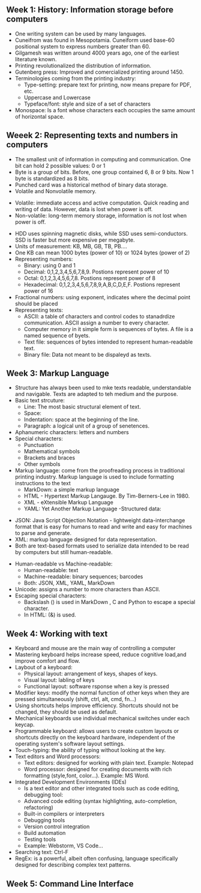 ## Week 1: History: Information storage before computers
- One writing system can be used by many languages.
- Cuneifrom was found in Mesopotamia. Cuneiform used base-60 positional system to express numbers greater than 60.
- Gilgamesh was written around 4000 years ago, one of the earliest literature known.
- Printing revolutionalized the distribution of information.
- Gutenberg press: Improved and comercialized printing around 1450.
- Terminologies coming from the printing industry:<br>
  + Type-setting: prepare text for printing, now means prepare for PDF, etc.
  + Uppercase and Lowercase
  + Typeface/font: style and size of a set of characters
- Monospace: Is a font whose characters each occupies the same amount of horizontal space.
## Weeek 2: Representing texts and numbers in computers
- The smallest unit of information in computing and communication. One bit can hold 2 possible values: 0 or 1
- Byte is a group of bits. Before, one group contained 6, 8 or 9 bits. Now 1 byte is standardized as 8 bits.
- Punched card was a historical method of binary data storage.
- Volatile and Nonvolatile memory.<br>
+ Volatile: immediate access and active computation. Quick reading and writing of data. However, data is lost when power is off.
+ Non-volatile: long-term memory storage, information is not lost when power is off.
- HDD uses spinning magnetic disks, while SSD uses semi-conductors. SSD is faster but more expensive per megabyte.
- Units of measurement: KB, MB, GB, TB, PB....
- One KB can mean 1000 bytes (power of 10) or 1024 bytes (power of 2)
- Representing numbers:<br>
  + Binary: using 0 and 1
  + Decimal: 0,1,2,3,4,5,6,7,8,9. Postions represent power of 10
  + Octal: 0,1,2,3,4,5,6,7,8. Postions represent power of 8
  + Hexadecimal: 0,1,2,3,4,5,6,7,8,9,A,B,C,D,E,F. Postions represent power of 16
- Fractional numbers: using exponent, indicates where the decimal point should be placed
- Representing texts:<br>
   + ASCII: a table of characters and control codes to stanadrdize communication. ASCII assign a number to every character.
   + Computer memory in it simple form is sequences of bytes. A file is a named sequence of byets.
   + Text file: sequences of bytes intended to represent human-readable text.
   + Binary file: Data not meant to be dispaleyd as texts.
## Week 3: Markup Language
- Structure has always been used to mke texts readable, understandable and navigable. Texts are adapted to teh medium and the purpose.
- Basic text strcuture:<br>
  + Line: The most basic structural element of text. 
  + Space:
  + Indentation: space at the beginning of the  line.
  + Paragraph: a logical unit of a group of senetences.
- Aphanumeric characters: letters and numbers
- Special characters:<br>
   + Punctuation
   + Mathematical symbols
   + Brackets and braces
   + Other symbols
- Markup language: come from the proofreading process in traditional printing industry. Markup language is used to include formatting instructions to the text
  + MarkDown: a simple markup language
  + HTML - Hypertext Markup Langauge. By Tim-Berners-Lee in 1980.
  + XML - eXtensible Markup Language
  + YAML: Yet Another Markup Language
-Structured data:
+ JSON: Java Script Objection Notation - lightweight data-interchange format that is easy for humans to read and write and easy for machines to parse and generate. 
+ XML: markup language designed for data representation.
+ Both are text-based formats used to serialize data intended to be read by computers but still human-readable.
- Human-readable vs Machine-readable:
  + Human-readable: text
  + Machine-readable: binary sequences; barcodes
  + Both: JSON, XML, YAML, MarkDown
- Unicode: assigns a number to more characters than ASCII.
- Escaping special characters:
  + Backslash (\) is used in MarkDown , C and Python to escape a special character.
  + In HTML: (&) is used.
## Week 4: Working with text
- Keyboard and mouse are the main way of controlling a computer
- Mastering keyboard helps increase speed, reduce cognitive load,and improve comfort and flow.
- Laybout of a keyboard:
  + Physical layout: arrangement of keys, shapes of keys.
  + Visual layout: labling of keys
  + Functional layout: software rsponse when a key is pressed
- Modifier keys: modify the normal function of other keys when they are pressed simultaneously (shift, ctrl, alt, cmd, fn...)
- Using shortcuts helps improve efficiency. Shortcuts should not be changed, they should be used as default.
- Mechanical keyboards use individual mechanical switches under each keycap.
- Programmable keyboard: allows users to create custom layouts or shortcuts directly on the keyboard hardware, independent of the operating system's software layout settings.
- Touch-typing: the ability of typing without looking at the key. 
- Text editors and Word processors:
  + Text editors: designed for working with plain text. Example: Notepad
  + Word processor: designed for creating documents with rich formatting (style,font, color...). Example: MS Word.
- Integrated Development Environments (IDEs)
  + Is a text editor and other integrated tools such as code editing, debugging tool:
  * Advanced code editing (syntax highlighting, auto-completion, refactoring)
  * Built-in compilers or interpreters
  * Debugging tools
  * Version control integration
  * Build automation
  * Testing tools
  + Example: Webstorm, VS Code...
- Searching text: Ctrl-F
- RegEx: is a powerful, albeit often confusing, language specifically designed for describing complex text patterns.
## Week 5: Command Line Interface
  
    
